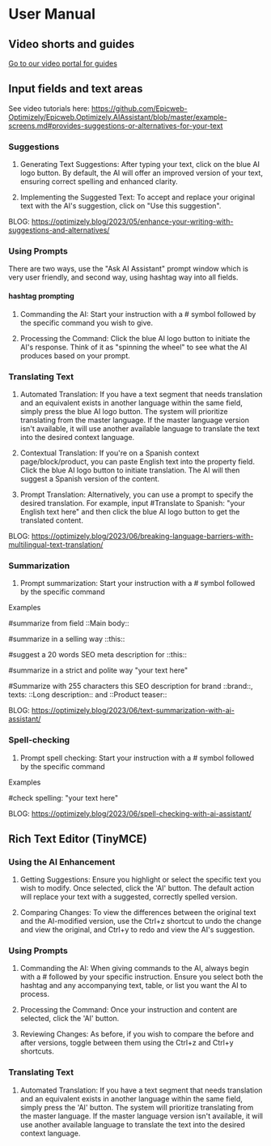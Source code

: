 # User Manual

## Video shorts and guides

[Go to our video portal for guides](https://aiassistant.optimizely.blog/en/videos/)

## Input fields and text areas

See video tutorials here:
https://github.com/Epicweb-Optimizely/Epicweb.Optimizely.AIAssistant/blob/master/example-screens.md#provides-suggestions-or-alternatives-for-your-text

### Suggestions

1. Generating Text Suggestions: After typing your text, click on the blue AI logo button. By default, the AI will offer an improved version of your text, ensuring correct spelling and enhanced clarity.

2. Implementing the Suggested Text: To accept and replace your original text with the AI's suggestion, click on "Use this suggestion".

BLOG: https://optimizely.blog/2023/05/enhance-your-writing-with-suggestions-and-alternatives/

### Using Prompts

There are two ways, use the "Ask AI Assistant" prompt window which is very user friendly, and second way, using hashtag way into all fields. 

#### hashtag prompting

1. Commanding the AI: Start your instruction with a # symbol followed by the specific command you wish to give.

2. Processing the Command: Click the blue AI logo button to initiate the AI's response. Think of it as "spinning the wheel" to see what the AI produces based on your prompt.

### Translating Text

1. Automated Translation: If you have a text segment that needs translation and an equivalent exists in another language within the same field, simply press the blue AI logo button. The system will prioritize translating from the master language. If the master language version isn't available, it will use another available language to translate the text into the desired context language.

2. Contextual Translation: If you're on a Spanish context page/block/product, you can paste English text into the property field. Click the blue AI logo button to initiate translation. The AI will then suggest a Spanish version of the content.

3. Prompt Translation: Alternatively, you can use a prompt to specify the desired translation. For example, input #Translate to Spanish: "your English text here" and then click the blue AI logo button to get the translated content.

BLOG: https://optimizely.blog/2023/06/breaking-language-barriers-with-multilingual-text-translation/

### Summarization 

1. Prompt summarization:  Start your instruction with a # symbol followed by the specific command

  Examples

  #summarize from field ::Main body::
   
  #summarize in a selling way ::this::
  
  #suggest a 20 words SEO meta description for ::this::

 #summarize in a strict and polite way "your text here"

 #Summarize with 255 characters this SEO description for brand ::brand::, texts: ::Long description:: and ::Product teaser:: 

BLOG: https://optimizely.blog/2023/06/text-summarization-with-ai-assistant/ 


### Spell-checking

1. Prompt spell checking:  Start your instruction with a # symbol followed by the specific command
   
  Examples

#check spelling: "your text here"

BLOG: https://optimizely.blog/2023/06/spell-checking-with-ai-assistant/

## Rich Text Editor (TinyMCE)

### Using the AI Enhancement

1. Getting Suggestions: Ensure you highlight or select the specific text you wish to modify. Once selected, click the 'AI' button. The default action will replace your text with a suggested, correctly spelled version.

2. Comparing Changes: To view the differences between the original text and the AI-modified version, use the Ctrl+z shortcut to undo the change and view the original, and Ctrl+y to redo and view the AI's suggestion.

### Using Prompts

1. Commanding the AI: When giving commands to the AI, always begin with a # followed by your specific instruction. Ensure you select both the hashtag and any accompanying text, table, or list you want the AI to process.

2. Processing the Command: Once your instruction and content are selected, click the 'AI' button.

3. Reviewing Changes: As before, if you wish to compare the before and after versions, toggle between them using the Ctrl+z and Ctrl+y shortcuts.

### Translating Text

1. Automated Translation: If you have a text segment that needs translation and an equivalent exists in another language within the same field, simply press the 'AI' button. The system will prioritize translating from the master language. If the master language version isn't available, it will use another available language to translate the text into the desired context language.
